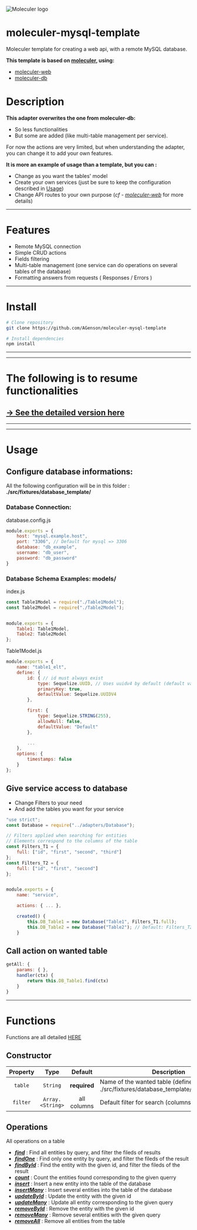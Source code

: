 ![Moleculer logo](http://moleculer.services/images/banner.png)

# moleculer-mysql-template

Moleculer template for creating a web api, with a remote MySQL database.

**This template is based on [moleculer](https://github.com/moleculerjs/moleculer), using:**
- [moleculer-web](https://github.com/moleculerjs/moleculer-web)
- [moleculer-db](https://github.com/moleculerjs/moleculer-db)

# Description

**This adapter overwrites the one from moleculer-db:**
- So less functionalities
- But some are added (like multi-table management per service).

For now the actions are very limited, but when understanding the adapter, you can change it to add your own features.

**It is more an example of usage than a template, but you can :**
- Change as you want the tables' model
- Create your own services (just be sure to keep the configuration described in [Usage](https://github.com/AGenson/moleculer-mysql-template/wiki/Usage))
- Change API routes to your own purpose (*cf - [moleculer-web](https://github.com/moleculerjs/moleculer-web)* for more details)

---

# Features
- Remote MySQL connection
- Simple CRUD actions
- Fields filtering
- Multi-table management (one service can do operations on several tables of the database)
- Formatting answers from requests ( Responses / Errors )

---

# Install
``` bash
# Clone repository
git clone https://github.com/AGenson/moleculer-mysql-template

# Install dependencies
npm install
```

---
---
# The following is to resume functionalities
## [-> See the detailed version here](https://github.com/AGenson/moleculer-mysql-template/wiki)
---
---

# Usage

## Configure database informations:
All the following configuration will be in this folder : **./src/fixtures/database_template/**
### Database Connection:
database.config.js
```js
module.exports = {
	host: "mysql.example.host",
	port: "3306", // Default for mysql => 3306
	database: "db_example",
	username: "db_user",
	password: "db_password"
}
```

### Database Schema Examples: models/
index.js
```js
const Table1Model = require("./Table1Model");
const Table2Model = require("./Table2Model");


module.exports = {
	Table1: Table1Model,
	Table2: Table2Model
};
```

Table1Model.js
```js
module.exports = {
	name: "table1_elt",
	define: {
		id: { // id must always exist
			type: Sequelize.UUID, // Uses uuidv4 by default (default value is recommended)
			primaryKey: true,
			defaultValue: Sequelize.UUIDV4
		},

		first: {
			type: Sequelize.STRING(255),
			allowNull: false,
			defaultValue: "Default"
		},

		...
	},
	options: {
		timestamps: false
	}
};
```

## Give service access to database
- Change Filters to your need
- And add the tables you want for your service
```js
"use strict";
const Database = require("../adapters/Database");

// Filters applied when searching for entities
// Elements correspond to the columns of the table
const Filters_T1 = {
	full: ["id", "first", "second", "third"]
};
const Filters_T2 = {
	full: ["id", "first", "second"]
};


module.exports = {
	name: "service",

	actions: { ... },

	created() {
		this.DB_Table1 = new Database("Table1", Filters_T1.full);
		this.DB_Table2 = new Database("Table2"); // Default: Filters_T2.full
	}

```

## Call action on wanted table
```js
getAll: {
	params: { },
	handler(ctx) {
		return this.DB_Table1.find(ctx)
	}
}
```

---

# Functions
Functions are all detailed [HERE](https://github.com/AGenson/moleculer-mysql-template/wiki/Functions)
## Constructor
| Property | Type             | Default      | Description                                      |
| :------: | :--------------: | :----------: | ------------------------------------------------ |
| `table`  | `String`         | **required** | Name of the wanted table (defined in ./src/fixtures/database_template/models/index.js) |
| `filter` | `Array.<String>` | all columns  | Default filter for search (columns of the table) |

## Operations
All operations on a table
* [***find***](https://github.com/AGenson/moleculer-mysql-template/wiki/find) : Find all entities by query, and filter the fileds of results
* [***findOne***](https://github.com/AGenson/moleculer-mysql-template/wiki/findOne) : Find only one entity by query, and filter the fileds of the result
* [***findById***](https://github.com/AGenson/moleculer-mysql-template/wiki/findById) : Find the entity with the given id, and filter the fileds of the result
* [***count***](https://github.com/AGenson/moleculer-mysql-template/wiki/count) : Count the entities found corresponding to the given querry
* [***insert***](https://github.com/AGenson/moleculer-mysql-template/wiki/insert) : Insert a new entity into the table of the database
* [***insertMany***](https://github.com/AGenson/moleculer-mysql-template/wiki/insertMany) : Insert several entities into the table of the database
* [***updateById***](https://github.com/AGenson/moleculer-mysql-template/wiki/updateById) : Update the entity with the given id
* [***updateMany***](https://github.com/AGenson/moleculer-mysql-template/wiki/updateMany) : Update all entity corresponding to the given query
* [***removeById***](https://github.com/AGenson/moleculer-mysql-template/wiki/removeById) : Remove the entity with the given id
* [***removeMany***](https://github.com/AGenson/moleculer-mysql-template/wiki/removeMany) : Remove several entities with the given query
* [***removeAll***](https://github.com/AGenson/moleculer-mysql-template/wiki/removeAll) : Remove all entities from the table
